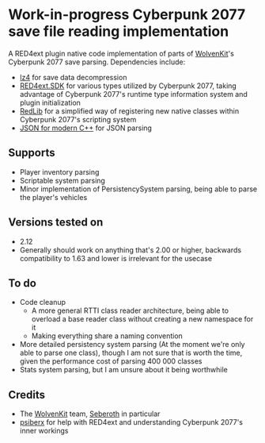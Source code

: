 # Work-in-progress Cyberpunk 2077 save file reading implementation
A RED4ext plugin native code implementation of parts of [WolvenKit](https://github.com/WolvenKit/WolvenKit)'s Cyberpunk 2077 save parsing. 
Dependencies include:
- [lz4](https://github.com/lz4/lz4) for save data decompression
- [RED4ext.SDK](https://github.com/WopsS/RED4ext.SDK) for various types utilized by Cyberpunk 2077, taking advantage of Cyberpunk 2077's runtime type information system and plugin initialization
- [RedLib](https://github.com/psiberx/cp2077-red-lib) for a simplified way of registering new native classes within Cyberpunk 2077's scripting system
- [JSON for modern C++](https://github.com/nlohmann/json) for JSON parsing

## Supports
- Player inventory parsing
- Scriptable system parsing
- Minor implementation of PersistencySystem parsing, being able to parse the player's vehicles

## Versions tested on
- 2.12
- Generally should work on anything that's 2.00 or higher, backwards compatibility to 1.63 and lower is irrelevant for the usecase

## To do
- Code cleanup
    - A more general RTTI class reader architecture, being able to overload a base reader class without creating a new namespace for it
    - Making everything share a naming convention 
- More detailed persistency system parsing (At the moment we're only able to parse one class), though I am not sure that is worth the time, given the performance cost of parsing 400 000 classes
- Stats system parsing, but I am unsure about it being worthwhile

## Credits
- The [WolvenKit](https://github.com/WolvenKit/WolvenKit) team, [Seberoth](https://github.com/seberoth) in particular
- [psiberx](https://github.com/psiberx) for help with RED4ext and understanding Cyberpunk 2077's inner workings
